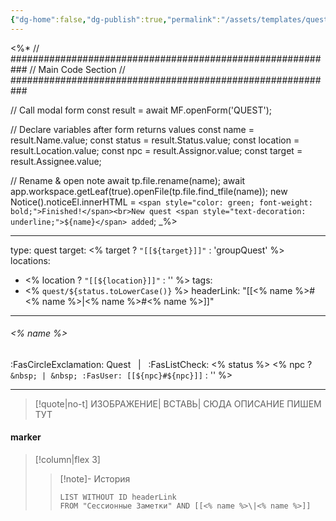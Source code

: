 ```yaml
---
{"dg-home":false,"dg-publish":true,"permalink":"/assets/templates/quest/","dgPassFrontmatter":true}
---
```


<%*
// ###########################################################
//                        Main Code Section
// ###########################################################

// Call modal form
const result = await MF.openForm('QUEST');

// Declare variables after form returns values
const name = result.Name.value;
const status = result.Status.value;
const location = result.Location.value;
const npc = result.Assignor.value;
const target = result.Assignee.value;

// Rename & open note
await tp.file.rename(name);
await app.workspace.getLeaf(true).openFile(tp.file.find_tfile(name));
new Notice().noticeEl.innerHTML = `<span style="color: green; font-weight: bold;">Finished!</span><br>New quest <span style="text-decoration: underline;">${name}</span> added`;
_%>

---
type: quest
target: <% target ? `"[[${target}]]"` : 'groupQuest' %>
locations:
- <% location ? `"[[${location}]]"` : ''  %>
tags:
- <% `quest/${status.toLowerCase()}` %>
headerLink: "[[<% name %>#<% name %>\|<% name %>#<% name %>]]"
---
###### <% name %>
<span class="sub2">:FasCircleExclamation: Quest &nbsp; | &nbsp; :FasListCheck: <% status %> <% npc ? `&nbsp; | &nbsp; :FasUser: [[${npc}#${npc}]]` : '' %></span>
___

> [!quote|no-t]
>ИЗОБРАЖЕНИЕ| ВСТАВЬ| СЮДА 
>ОПИСАНИЕ ПИШЕМ ТУТ

#### marker
> [!column|flex 3]
>>[!note]- История
>>```dataview
>>LIST WITHOUT ID headerLink
>>FROM "Сессионные Заметки" AND [[<% name %>\|<% name %>]]

